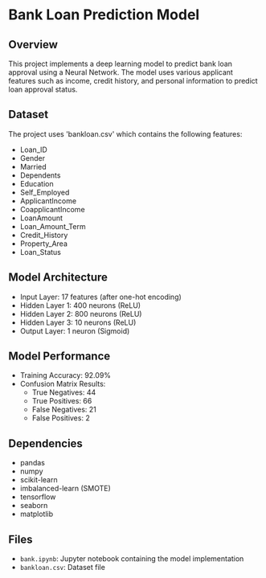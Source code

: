 # Bank Loan Prediction Model

## Overview
This project implements a deep learning model to predict bank loan approval using a Neural Network. The model uses various applicant features such as income, credit history, and personal information to predict loan approval status.

## Dataset
The project uses 'bankloan.csv' which contains the following features:
- Loan_ID
- Gender
- Married
- Dependents
- Education
- Self_Employed
- ApplicantIncome
- CoapplicantIncome
- LoanAmount
- Loan_Amount_Term
- Credit_History
- Property_Area
- Loan_Status

## Model Architecture
- Input Layer: 17 features (after one-hot encoding)
- Hidden Layer 1: 400 neurons (ReLU)
- Hidden Layer 2: 800 neurons (ReLU)
- Hidden Layer 3: 10 neurons (ReLU)
- Output Layer: 1 neuron (Sigmoid)

## Model Performance
- Training Accuracy: 92.09%
- Confusion Matrix Results:
  - True Negatives: 44
  - True Positives: 66
  - False Negatives: 21
  - False Positives: 2

## Dependencies
- pandas
- numpy
- scikit-learn
- imbalanced-learn (SMOTE)
- tensorflow
- seaborn
- matplotlib

## Files
- `bank.ipynb`: Jupyter notebook containing the model implementation
- `bankloan.csv`: Dataset file
